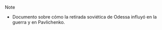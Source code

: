 >[!NOTE]
>- Documento sobre cómo la retirada soviética de Odessa influyó en la guerra y en Pavlichenko.

